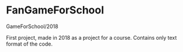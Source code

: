 # FanGameForSchool
GameForSchool/2018

First project, made in 2018 as a project for a course. Contains only text format of the code.
